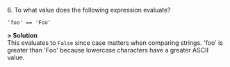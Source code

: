 6\. To what value does the following expression evaluate?
```
'foo' == 'Foo'
```

**> Solution**\
This evaluates to `False` since case matters when comparing strings. 'foo' is greater than 'Foo' because lowercase characters have a greater ASCII value.